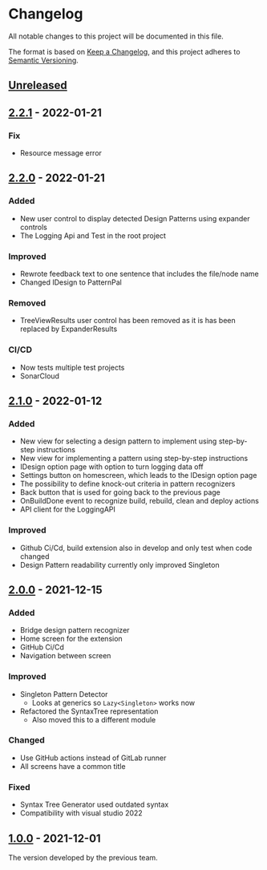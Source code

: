 # Changelog

All notable changes to this project will be documented in this file.

The format is based on [Keep a Changelog](https://keepachangelog.com/en/1.0.0/), and this project adheres
to [Semantic Versioning](https://semver.org/spec/v2.0.0.html).

## [Unreleased]

## [2.2.1] - 2022-01-21

### Fix

-   Resource message error

## [2.2.0] - 2022-01-21

### Added

-   New user control to display detected Design Patterns using expander controls 
-   The Logging Api and Test in the root project

### Improved

-   Rewrote feedback text to one sentence that includes the file/node name
-   Changed IDesign to PatternPal

### Removed

-   TreeViewResults user control has been removed as it is has been replaced by ExpanderResults

### CI/CD

-   Now tests multiple test projects
-   SonarCloud

## [2.1.0] - 2022-01-12

### Added

-   New view for selecting a design pattern to implement using step-by-step instructions
-   New view for implementing a pattern using step-by-step instructions
-   IDesign option page with option to turn logging data off
-   Settings button on homescreen, which leads to the IDesign option page
-   The possibility to define knock-out criteria in pattern recognizers
-   Back button that is used for going back to the previous page
-   OnBuildDone event to recognize build, rebuild, clean and deploy actions
-   API client for the LoggingAPI

### Improved

-   Github Ci/Cd, build extension also in develop and only test when code changed
-   Design Pattern readability currently only improved Singleton

## [2.0.0] - 2021-12-15

### Added

-   Bridge design pattern recognizer
-   Home screen for the extension
-   GitHub Ci/Cd
-   Navigation between screen

### Improved

-   Singleton Pattern Detector
    -   Looks at generics so `Lazy<Singleton>` works now
-   Refactored the SyntaxTree representation
    -   Also moved this to a different module

### Changed

-   Use GitHub actions instead of GitLab runner
-   All screens have a common title

### Fixed

-   Syntax Tree Generator used outdated syntax
-   Compatibility with visual studio 2022

## [1.0.0] - 2021-12-01

The version developed by the previous team.

[Unreleased]: https://github.com/PatternPal/PatternPal/compare/v2.2.1...HEAD

[2.2.1]: https://github.com/PatternPal/PatternPal/compare/v2.2.0...v2.2.1

[2.2.0]: https://github.com/PatternPal/PatternPal/compare/v2.1.0...v2.2.0

[2.1.0]: https://github.com/PatternPal/PatternPal/compare/v2.0.0...v2.1.0

[2.0.0]: https://github.com/PatternPal/PatternPal/compare/v1.0.0...v2.0.0

[1.0.0]: https://github.com/PatternPal/PatternPal/releases/tag/v1.0.0
